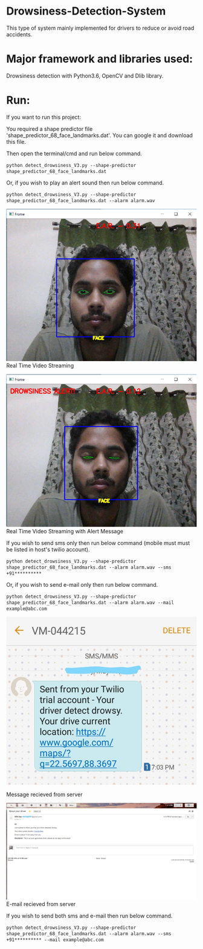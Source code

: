 # Drowsiness-Detection-System
This type of system mainly implemented for drivers to reduce or avoid road accidents.

# Major framework and libraries used:
Drowsiness detection with Python3.6, OpenCV and Dlib library.

# Run:
If you want to run this project:

You required a shape predictor file 'shape_predictor_68_face_landmarks.dat'. You can google it and download this file. 

Then open the terminal/cmd and run below command.

    python detect_drowsiness_V3.py --shape-predictor shape_predictor_68_face_landmarks.dat
    
Or, if you wish to play an alert sound then run below command.
    
    python detect_drowsiness_V3.py --shape-predictor shape_predictor_68_face_landmarks.dat --alarm alarm.wav
    
![Output-1](assets/1.png?raw=true "Real Time Video Streaming")
Real Time Video Streaming

![Output-2](assets/2.png?raw=true "Real Time Video Streaming with Alert Message")
Real Time Video Streaming with Alert Message


If you wish to send sms only then run below command (mobile must must be listed in host's twilio account).

    python detect_drowsiness_V3.py --shape-predictor shape_predictor_68_face_landmarks.dat --alarm alarm.wav --sms +91**********
    
Or, if you wish to send e-mail only then run below command.

    python detect_drowsiness_V3.py --shape-predictor shape_predictor_68_face_landmarks.dat --alarm alarm.wav --mail example@abc.com

![Output-3](assets/3.jpg?raw=true "Message")

Message recieved from server

![Output-4](assets/4.jpg?raw=true "E-mail")
E-mail recieved from server

If you wish to send both sms and e-mail then run below command.

    python detect_drowsiness_V3.py --shape-predictor shape_predictor_68_face_landmarks.dat --alarm alarm.wav --sms +91********** --mail example@abc.com

